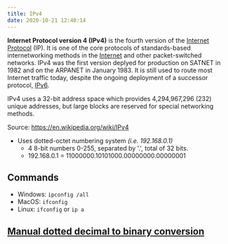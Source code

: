 ```yaml
---
title: IPv4
date: 2020-10-21 12:40:14
---
```


**Internet Protocol version 4 (IPv4)** is the fourth version of the 
[Internet Protocol](2020-10-10--17-59-03Z--internet_protocol.md) (IP). It is one
of the core protocols of standards-based internetworking methods in the
[Internet](2020-10-11--17-17-39Z--internet_layer.md) and other packet-switched
networks. IPv4 was the first version deplyed for production on SATNET in 1982
and on the ARPANET in January 1983. It is still used to route most Internet
traffic today, despite the ongoing deployment of a successor protocol, 
[IPv6](2020-10-21--12-40-26Z--ipv6.md).

IPv4 uses a 32-bit address space which provides 4,294,967,296 (232) unique
addresses, but large blocks are reserved for special networking methods. 

Source: https://en.wikipedia.org/wiki/IPv4

* Uses dotted-octet numbering system *(i.e. 192.168.0.1)*
  + 4 8-bit numbers 0-255, separated by '.', total of 32 bits.
  + 192.168.0.1 = 11000000.10101000.00000000.00000001

## Commands

* Windows: `ipconfig /all`
* MacOS: `ifconfig`
* Linux: `ifconfig` or `ip a`

## [Manual dotted decimal to binary conversion](2020-10-28--14-29-24Z--manual_dotted_decimal_to_binary_conversion.md)
